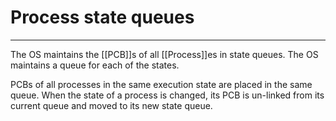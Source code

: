 # Process state queues
<hr>

The OS maintains the [[PCB]]s of all [[Process]]es in state queues. 
The OS maintains a queue for each of the states.

PCBs of all processes in the same execution state are placed in the same queue.
When the state of a process is changed, its PCB is un-linked from its current queue and moved to its new state queue.